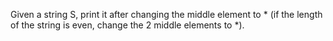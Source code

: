 Given a string S, print it after changing the middle element to * (if the length of the string is even, change the 2 middle elements to *).